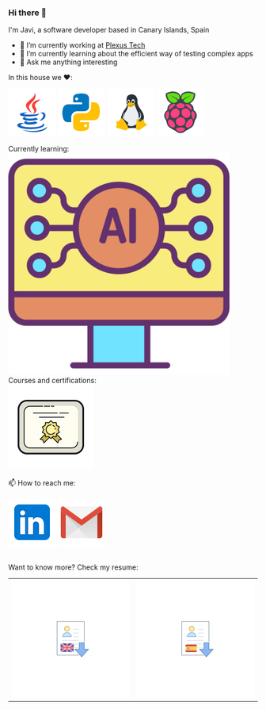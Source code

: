 ### Hi there 👋

I'm Javi, a software developer based in Canary Islands, Spain

- 🔭 I’m currently working at [Plexus Tech ](https://www.linkedin.com/company/plexus-tech)
- 🌱 I’m currently learning about the efficient way of testing complex apps
- 💬 Ask me anything interesting

In this house we :heart::<br>

![Java Badge](
https://github.com/spicymojo/spicymojo/blob/main/files/icons/java.png)
![Python Badge](
https://github.com/spicymojo/spicymojo/blob/main/files/icons/python.png)
![Linux Badge](
https://github.com/spicymojo/spicymojo/blob/main/files/icons/linux.png)
![Raspberry Badge](
https://github.com/spicymojo/spicymojo/blob/main/files/icons/raspberry-pi.png)

Currently learning:<br>
![AI Badge](
https://github.com/spicymojo/spicymojo/blob/main/files/icons/ai.png)
<br>
Courses and certifications:<br>
[![Certification Badge](https://github.com/spicymojo/spicymojo/blob/main/files/icons/certificate.png)](https://github.com/spicymojo/course_certificates)
<br>

📫 How to reach me:<br><br>
[![Linkedin Badge](https://github.com/spicymojo/spicymojo/blob/main/files/icons/linkedin.png)](https://linkedin.com/in/javiersantanagodoy)
[![Gmail Badge](https://github.com/spicymojo/spicymojo/blob/main/files/icons/gmail.png)](mailto:javiersantanagodoy@gmail.com)

<br>
Want to know more? Check my resume:<br>
<table><tr>
<td><a href="https://github.com/spicymojo/spicymojo/blob/main/files/documents/CV_Javier_Santana_Godoy_ENG.pdf"><img alt="Qries" src="https://github.com/spicymojo/spicymojo/blob/main/files/icons/download_resume_eng.png"> </td>
<td> <a href="https://github.com/spicymojo/spicymojo/blob/main/files/documents/CV_Javier_Santana_Godoy_ESP.pdf"><img alt="Qries" src="https://github.com/spicymojo/spicymojo/blob/main/files/icons/download_resume_esp.png"> </td>
</tr></table>
